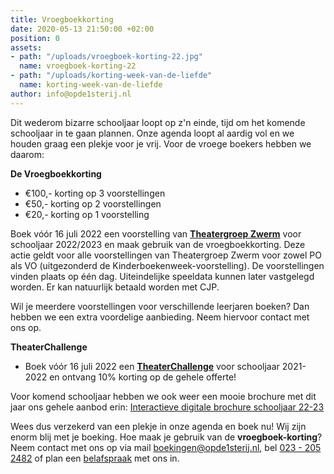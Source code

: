 ```yaml
---
title: Vroegboekkorting
date: 2020-05-13 21:50:00 +02:00
position: 0
assets:
- path: "/uploads/vroegboek-korting-22.jpg"
  name: vroegboek-korting-22
- path: "/uploads/korting-week-van-de-liefde"
  name: korting-week-van-de-liefde
author: info@opde1sterij.nl
---
```


Dit wederom bizarre schooljaar loopt op z'n einde, tijd om het komende schooljaar in te gaan plannen. Onze agenda loopt al aardig vol en we houden graag een plekje voor je vrij. Voor de vroege boekers hebben we daarom:

**De Vroegboekkorting**

* €100,- korting op 3 voorstellingen  
* €50,- korting op 2 voorstellingen 
* €20,- korting op 1 voorstelling

Boek vóór 16 juli 2022 een voorstelling van **[Theatergroep Zwerm](https://www.opde1sterij.nl/theatergroep-zwerm/)**  voor schooljaar 2022/2023 en maak gebruik van de vroegboekkorting. Deze actie geldt voor alle voorstellingen van Theatergroep Zwerm voor zowel PO als VO (uitgezonderd de Kinderboekenweek-voorstelling). De voorstellingen vinden plaats op één dag. Uiteindelijke speeldata kunnen later vastgelegd worden. Er kan natuurlijk betaald worden met CJP.

Wil je meerdere voorstellingen voor verschillende leerjaren boeken? Dan hebben we een extra voordelige aanbieding. Neem hiervoor contact met ons op. 

**TheaterChallenge**

* Boek vóór 16 juli 2022 een **[TheaterChallenge](https://www.opde1sterij.nl/theaterchallenge/)** voor schooljaar 2021-2022 en ontvang 10% korting op de gehele offerte!

Voor komend schooljaar hebben we ook weer een mooie brochure met dit jaar ons gehele aanbod erin: [Interactieve digitale brochure schooljaar 22-23](https://indd.adobe.com/view/7f57be93-7ff3-4708-a07d-05f0129dbab7)

Wees dus verzekerd van een plekje in onze agenda en boek nu! Wij zijn enorm blij met je boeking. Hoe maak je gebruik van de **vroegboek-korting**? Neem contact met ons op via mail [boekingen@opde1sterij.nl](mailto:boekingen@opde1sterij.nl), bel <a href="tel:\+31232052482" title="Bel Op de eerste rij">023 - 205 2482</a> of plan een [belafspraak](http://calendly.com/opde1sterij) met ons in. 
